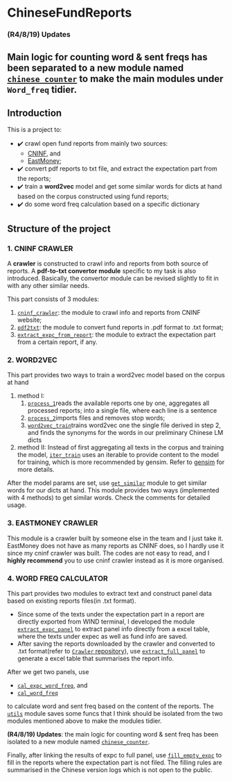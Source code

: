 # ChineseFundReports

### (R4/8/19) Updates
Main logic for counting word & sent freqs has been separated to a new module named [`chinese_counter`](./Word_freq/chinese_counter.py) to make the main modules under `Word_freq` tidier.
--------------------------------------------------------------------
## Introduction
This is a project to:
- :heavy_check_mark: crawl open fund reports from mainly two sources:
  - [CNINF](http://www.cninfo.com.cn/), and
  - [EastMoney](https://www.eastmoney.com/);
- :heavy_check_mark: convert pdf reports to txt file, and extract the expectation part from the reports;
- :heavy_check_mark: train a **word2vec** model and get some similar words for dicts at hand based on the corpus constructed using fund reports;
- :heavy_check_mark: do some word freq calculation based on a specific dictionary

## Structure of the project
### 1. CNINF CRAWLER
A **crawler** is constructed to crawl info and reports from both source of reports. A **pdf-to-txt convertor module** specific to my task is also introduced.
Basically, the convertor module can be revised slightly to fit in with any other similar needs.

This part consists of 3 modules:
1. [`cninf_crawler`](./Crawler/crawling_cninf.py): the module to crawl info and reports from CNINF website;
2. [`pdf2txt`](./Crawler/pdf2txt.py): the module to convert fund reports in .pdf format to .txt format;
3. [`extract_expc_from_report`](./Crawler/extract_expc_from_report.py): the module to extract the expectation part from a certain report, if any.

### 2. WORD2VEC
This part provides two ways to train a word2vec model based on the corpus at hand

1. method I:
    1. [`process_1`](./word2vec/pre_process_1.py)reads the available reports one by one, aggregates all processed reports;
    into a single file, where each line is a sentence
    2. [`process_2`](./word2vec/pre_process_2.py)imports files and removes stop words;
    3. [`word2vec_train`](./word2vec/word2vec_train.py)trains word2vec one the single file derived in step 2, and finds the synonyms
    for the words in our preliminary Chinese LM dicts
2. method II:
    Instead of first aggregating all texts in the corpus and training the model, [`iter_train`](./word2vec/iter_train.py) uses an iterable to provide content to the model for training, which is more recommended by gensim. Refer to [gensim](https://radimrehurek.com/gensim/apiref.html#api-reference) for more details.

After the model params are set, use [`get_similar`](./word2vec/get_similar.py) module to get similar words for our dicts at hand. This module provides two ways (implemented with 4 methods) to get similar words. Check the comments for detailed usage.

### 3. EASTMONEY CRAWLER
This module is a crawler built by someone else in the team and I just take it. EastMoney does not have as many reports as CNINF does, so I hardly use it since my cninf crawler was built. The codes are not easy to read, and I **highly recommend** you to use cninf crawler instead as it is more organised.


### 4. WORD FREQ CALCULATOR
This part provides two modules to extract text and construct panel data based on existing reports files(in .txt format). 
- Since some of the texts under the expectation part in a report are directly exported from WIND terminal, I developed the module [`extract_expc_panel`](./Word_freq/extract_expc_panel.py) to extract panel info directly from a excel table, where the texts under expec as well as fund info are saved.
- After saving the reports downloaded by the crawler and converted to .txt format(refer to [`Crawler` repository](./Crawler/)), use [`extract_full_panel`](./Word_freq/extract_full_panel.py) to generate a excel table that summarises the report info.

After we get two panels, use
- [`cal_expc_word_freq`](./Word_freq/cal_expc_word_freq.py), and
- [`cal_word_freq`](./Word_freq/cal_word_freq.py)

to calculate word and sent freq based on the content of the reports. The [`utils`](./Word_freq/utils.py) module saves some funcs that I think should be isolated from the two modules mentioned above to make the modules tidier.

**(R4/8/19) Updates**: the main logic for counting word & sent freq has been isolated to a new module named [`chinese_counter`](./Word_freq/chinese_counter.py).

Finally, after linking the results of expc to full panel, use [`fill_empty_expc`](./Word_freq/fill_empty_expc.py) to fill in the reports where the expectation part is not filed. The filling rules are summarised in the Chinese version logs which is not open to the public.
